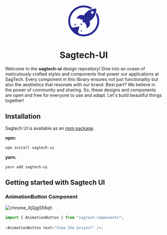 <p align="center">
  <a href="https://sagtech.io" rel="noopener" target="_blank"><img width="100" src="/public/logo.svg" alt="sagtech logo"></a>
</p>

<h1 align="center">Sagtech-UI</h1>

Welcome to the **sagtech-ui** design repository! Dive into an ocean of meticulously crafted styles and components that power our applications at SagTech. Every component in this library ensures not just functionality but also the aesthetics that resonate with our brand. Best part? We believe in the power of community and sharing. So, these designs and components are open and free for everyone to use and adapt. Let's build beautiful things together!

## Installation

Sagtech UI is available as an [npm package](https://www.npmjs.com/package/sagtech-ui).

**npm:**

```bash
npm install sagtech-ui
```

**yarn:**

```bash
yarn add sagtech-ui
```

## Getting started with Sagtech UI

### AnimationButton Component

![chrome_XjQjgS56qh](https://github.com/Sag-Tech/Sagtech-UI/assets/95652563/1f39ce7e-b2b6-424c-8ed5-b3ac90f08a7c)

```javascript
import { AnimationButton } from "sagtech-components";

<AnimationButton text="View the project" />;
```
